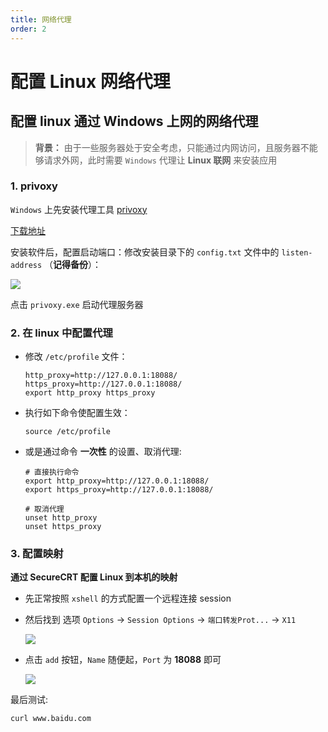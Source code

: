 ```yaml
---
title: 网络代理
order: 2
---
```


# 配置 Linux 网络代理

## 配置 linux 通过 Windows 上网的网络代理

> **背景：** 由于一些服务器处于安全考虑，只能通过内网访问，且服务器不能够请求外网，此时需要 `Windows` 代理让 **Linux 联网** 来安装应用

### 1. privoxy

`Windows` 上先安装代理工具 [privoxy](https://www.jianshu.com/p/42a90cf33095)

[下载地址](http://www.privoxy.org/)

安装软件后，配置启动端口：修改安装目录下的 `config.txt` 文件中的 `listen-address` （**记得备份**）：

<img src="./img/privoxy配置项.jpg">
</br>

点击 `privoxy.exe` 启动代理服务器

### 2. 在 linux 中配置代理

- 修改 `/etc/profile` 文件：

  ```shell
  http_proxy=http://127.0.0.1:18088/
  https_proxy=http://127.0.0.1:18088/
  export http_proxy https_proxy
  ```

- 执行如下命令使配置生效：

  ```shell
  source /etc/profile
  ```

- 或是通过命令 **一次性** 的设置、取消代理:

  ```shell
  # 直接执行命令
  export http_proxy=http://127.0.0.1:18088/
  export https_proxy=http://127.0.0.1:18088/

  # 取消代理
  unset http_proxy
  unset https_proxy
  ```

### 3. 配置映射

**通过 SecureCRT 配置 Linux 到本机的映射**

- 先正常按照 `xshell` 的方式配置一个远程连接 session

- 然后找到 选项 `Options` -> `Session Options` -> `端口转发Prot...` -> `X11`

    <img src="./img/secureCRT配置1.jpg">

- 点击 `add` 按钮，`Name` 随便起，`Port` 为 **18088** 即可

    <img src="./img/secureCRT配置2.jpg">

最后测试:

```shell
curl www.baidu.com
```
